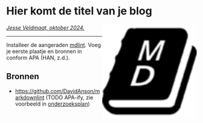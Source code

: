 # Hier komt de titel van je blog

<img src="plaatjes/mdbook_logo.png" width="250" align="right" alt="mdbook logo om weg te halen" title="maar vergeet de alt tekst niet">

*[Jesse Veldmaat, oktober 2024.](https://github.com/hanaim-devops/blog-student-naam)*
<hr/>

Installeer de aangeraden [mdlint](https://github.com/DavidAnson/markdownlint). Voeg je eerste plaatje en bronnen in conform APA (HAN, z.d.).

## Bronnen

- <https://github.com/DavidAnson/markdownlint> (TODO APA-ify, zie voorbeeld in [onderzoeksplan](../onderzoeksplan.md))
